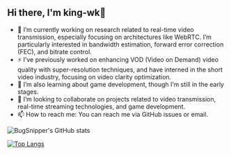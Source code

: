 ## Hi there, I'm king-wk👋

- 🔭 I’m currently working on research related to real-time video transmission, especially focusing on architectures like WebRTC. I’m particularly interested in bandwidth estimation, forward error correction (FEC), and bitrate control.
- ⚡ I’ve previously worked on enhancing VOD (Video on Demand) video quality with super-resolution techniques, and have interned in the short video industry, focusing on video clarity optimization.
- 🌱 I’m also learning about game development, though I’m still in the early stages.
- 👯 I’m looking to collaborate on projects related to video transmission, real-time streaming technologies, and game development.
- 📫 How to reach me: You can reach me via GitHub issues or email.

![BugSnipper's GitHub stats](https://github-readme-stats-king-wks-projects.vercel.app/api?username=king-wk&show_icons=true&theme=ambient_gradient&count_private=true)

[![Top Langs](https://github-readme-stats-king-wks-projects.vercel.app/api/top-langs/?username=king-wk&theme=ambient_gradient&layout=compact)](https://github.com/anuraghazra/github-readme-stats)
